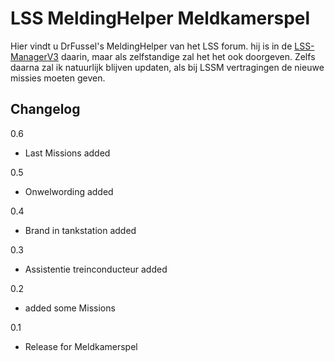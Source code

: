# LSS MeldingHelper Meldkamerspel
Hier vindt u DrFussel's MeldingHelper van het LSS forum.
hij is in de [LSS-ManagerV3](https://github.com/LSS-Manager/lss-manager-v3) daarin, maar als zelfstandige zal het het ook doorgeven. Zelfs daarna zal ik natuurlijk blijven updaten, als bij LSSM vertragingen de nieuwe missies moeten geven.


## Changelog
0.6

- Last Missions added


0.5

- Onwelwording added


0.4

- Brand in tankstation added


0.3

- Assistentie treinconducteur added


0.2

- added some Missions

0.1

-  Release for Meldkamerspel

